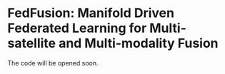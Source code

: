 # FedFusion: Manifold Driven Federated Learning for Multi-satellite and Multi-modality Fusion
 The code will be opened soon.
